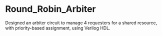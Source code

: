# Round_Robin_Arbiter
Designed an arbiter circuit to manage 4 requesters for a shared resource, with priority-based assignment, using Verilog HDL.
